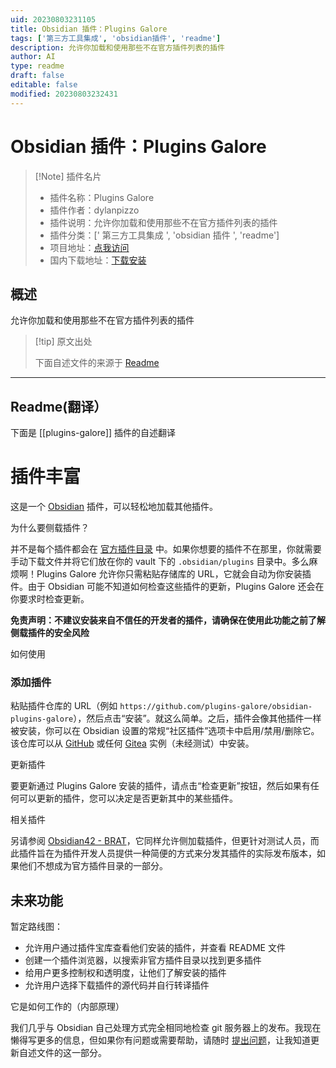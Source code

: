 ```yaml
---
uid: 20230803231105
title: Obsidian 插件：Plugins Galore
tags: ['第三方工具集成', 'obsidian插件', 'readme']
description: 允许你加载和使用那些不在官方插件列表的插件
author: AI
type: readme
draft: false
editable: false
modified: 20230803232431
---
```


# Obsidian 插件：Plugins Galore

> [!Note] 插件名片
> - 插件名称：Plugins Galore
> - 插件作者：dylanpizzo
> - 插件说明：允许你加载和使用那些不在官方插件列表的插件
> - 插件分类：[' 第三方工具集成 ', 'obsidian 插件 ', 'readme']
> - 项目地址：[点我访问](https://github.com/dylanpizzo/obsidian-plugins-galore)
> - 国内下载地址：[下载安装](https://pkmer.cn/products/plugin/pluginMarket/?plugins-galore)

## 概述

允许你加载和使用那些不在官方插件列表的插件

> [!tip] 原文出处
>
>下面自述文件的来源于 [Readme](https://ghproxy.net/https://raw.githubusercontent.com/plugins-galore/obsidian-plugins-galore/main/README.md)
>

---

## Readme(翻译）

下面是 [[plugins-galore]] 插件的自述翻译

# 插件丰富

这是一个 [Obsidian](https://obsidian.md/) 插件，可以轻松地加载其他插件。

为什么要侧载插件？

并不是每个插件都会在 [官方插件目录](https://obsidian.md/plugins) 中。如果你想要的插件不在那里，你就需要手动下载文件并将它们放在你的 vault 下的 `.obsidian/plugins` 目录中。多么麻烦啊！Plugins Galore 允许你只需粘贴存储库的 URL，它就会自动为你安装插件。由于 Obsidian 可能不知道如何检查这些插件的更新，Plugins Galore 还会在你要求时检查更新。

**免责声明：不建议安装来自不信任的开发者的插件，请确保在使用此功能之前了解侧载插件的安全风险**

如何使用

### 添加插件

粘贴插件仓库的 URL（例如 `https://github.com/plugins-galore/obsidian-plugins-galore`），然后点击“安装”。就这么简单。之后，插件会像其他插件一样被安装，你可以在 Obsidian 设置的常规“社区插件”选项卡中启用/禁用/删除它。该仓库可以从 [GitHub](https://github.com/) 或任何 [Gitea](https://gitea.io/) 实例（未经测试）中安装。

更新插件

要更新通过 Plugins Galore 安装的插件，请点击“检查更新”按钮，然后如果有任何可以更新的插件，您可以决定是否更新其中的某些插件。

相关插件

另请参阅 [Obsidian42 - BRAT](https://github.com/TfTHacker/obsidian42-brat)，它同样允许侧加载插件，但更针对测试人员，而此插件旨在为插件开发人员提供一种简便的方式来分发其插件的实际发布版本，如果他们不想成为官方插件目录的一部分。

## 未来功能

暂定路线图：

- 允许用户通过插件宝库查看他们安装的插件，并查看 README 文件
- 创建一个插件浏览器，以搜索非官方插件目录以找到更多插件
- 给用户更多控制权和透明度，让他们了解安装的插件
- 允许用户选择下载插件的源代码并自行转译插件

它是如何工作的（内部原理）

我们几乎与 Obsidian 自己处理方式完全相同地检查 git 服务器上的发布。我现在懒得写更多的信息，但如果你有问题或需要帮助，请随时 [提出问题](https://github.com/plugins-galore/obsidian-plugins-galore/issues)，让我知道更新自述文件的这一部分。

